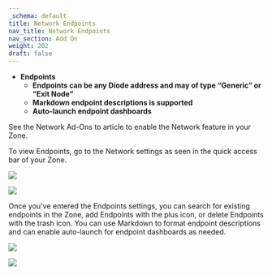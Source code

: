 ```yaml
---
_schema: default
title: Network Endpoints
nav_title: Network Endpoints
nav_section: Add On
weight: 202
draft: false
---
```

* **Endpoints**
  * **Endpoints can be any Diode address and may of type “Generic” or “Exit Node”**
  * **Markdown endpoint descriptions is supported**
  * **Auto-launch endpoint dashboards**

See the Network Ad-Ons to article to enable the Network feature in your Zone.

To view Endpoints, go to the Network settings as seen in the quick access bar of your Zone.

![](/uploads/screenshot-2024-11-07-at-8-47-52-pm-1.png)

![](/uploads/screenshot-2024-11-07-at-8-45-47-pm.png)

Once you've entered the Endpoints settings, you can search for existing endpoints in the Zone, add Endpoints with the plus icon, or delete Endpoints with the trash icon. You can use Markdown to format endpoint descriptions and can enable auto-launch for endpoint dashboards as needed.

![](/uploads/network-3.png)

![](/uploads/network-4-1.png)